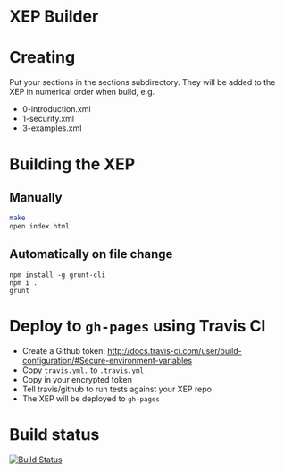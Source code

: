 XEP Builder
==============


# Creating

Put your sections in the sections subdirectory. They will be added to the XEP in numerical order when build, e.g.

* 0-introduction.xml
* 1-security.xml
* 3-examples.xml

# Building the XEP

## Manually

```bash
make
open index.html
```

## Automatically on file change

```
npm install -g grunt-cli
npm i .
grunt
```

# Deploy to `gh-pages` using Travis CI

* Create a Github token: http://docs.travis-ci.com/user/build-configuration/#Secure-environment-variables
* Copy `travis.yml.` to `.travis.yml`
* Copy in your encrypted token
* Tell travis/github to run tests against your XEP repo
* The XEP will be deployed to `gh-pages`

# Build status

[![Build Status](https://travis-ci.org/lloydwatkin/xep-builder)](https://travis-ci.org/lloydwatkin/xep-builder)

